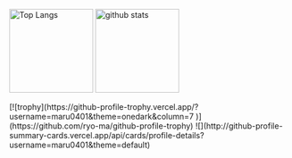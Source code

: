 <p align="left"> 
  <img alt="Top Langs" height="150px" src="https://github-readme-stats.vercel.app/api/top-langs/?username=maru0401&layout=compact&show_icons=true&theme=onedark" />
  <img alt="github stats" height="150px" src="https://github-readme-stats.vercel.app/api?username=maru0401&theme=onedark&show_icons=ture" />
</p>
[![trophy](https://github-profile-trophy.vercel.app/?username=maru0401&theme=onedark&column=7
)](https://github.com/ryo-ma/github-profile-trophy)
![](http://github-profile-summary-cards.vercel.app/api/cards/profile-details?username=maru0401&theme=default)
